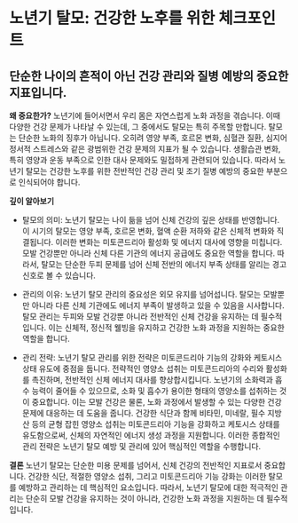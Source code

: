 ﻿

# 노년기 탈모: 건강한 노후를 위한 체크포인트

## 단순한 나이의 흔적이 아닌 건강 관리와 질병 예방의 중요한 지표입니다.

**왜 중요한가?** 
노년기에 들어서면서 우리 몸은 자연스럽게 노화 과정을 겪습니다. 이때 다양한 건강 문제가 나타날 수 있는데, 그 중에서도 탈모는 특히 주목할 만합니다. 탈모는 단순한 노화의 징후가 아닙니다. 오히려 영양 부족, 호르몬 변화, 심혈관 질환, 심지어 정서적 스트레스와 같은 광범위한 건강 문제의 지표가 될 수 있습니다. 생활습관 변화, 특히 영양과 운동 부족으로 인한 대사 문제와도 밀접하게 관련되어 있습니다. 따라서 노년기 탈모는 건강한 노후를 위한 전반적인 건강 관리 및 조기 질병 예방의 중요한 부분으로 인식되어야 합니다. 

**깊이 알아보기** 

- 탈모의 의미: 노년기 탈모는 나이 듦을 넘어 신체 건강의 깊은 상태를 반영합니다. 이 시기의 탈모는 영양 부족, 호르몬 변화, 혈액 순환 저하와 같은 신체적 변화와 직결됩니다. 이러한 변화는 미토콘드리아 활성화 및 에너지 대사에 영향을 미칩니다. 모발 건강뿐만 아니라 신체 다른 기관의 에너지 공급에도 중요한 역할을 합니다. 따라서, 탈모는 단순한 두피 문제를 넘어 신체 전반의 에너지 부족 상태를 알리는 경고 신호로 볼 수 있습니다. 

- 관리의 이유: 노년기 탈모 관리의 중요성은 외모 유지를 넘어섭니다. 탈모는 모발뿐만 아니라 다른 신체 기관에도 에너지 부족이 발생하고 있을 수 있음을 시사합니다. 탈모 관리는 두피와 모발 건강뿐 아니라 전반적인 신체 건강을 유지하는 데 필수적입니다. 이는 신체적, 정신적 웰빙을 유지하고 건강한 노화 과정을 지원하는 중요한 역할을 합니다. 

- 관리 전략: 노년기 탈모 관리를 위한 전략은 미토콘드리아 기능의 강화와 케토시스 상태 유도에 중점을 둡니다. 전략적인 영양소 섭취는 미토콘드리아의 수리와 활성화를 촉진하며, 전반적인 신체 에너지 대사를 향상합시킵니다. 노년기의 소화력과 흡수 능력이 줄어들 수 있으므로, 소화 및 흡수가 용이한 형태의 영양소를 섭취하는 것이 중요합니다. 
이는 모발 건강은 물론, 노화 과정에서 발생할 수 있는 다양한 건강 문제에 대응하는 데 도움을 줍니다. 건강한 식단과 함께 비타민, 미네랄, 필수 지방산 등의 균형 잡힌 영양소 섭취는 미토콘드리아 기능을 강화하고 케토시스 상태를 유도함으로써, 신체의 자연적인 에너지 생성 과정을 지원합니다. 이러한 종합적인 관리 전략은 노년기 탈모 예방 및 관리에 있어 핵심적인 역할을 수행합니다. 

**결론**
노년기 탈모는 단순한 미용 문제를 넘어서, 신체 건강의 전반적인 지표로서 중요합니다. 건강한 식단, 적절한 영양소 섭취, 그리고 미토콘드리아 기능 강화는 이러한 탈모를 예방하고 관리하는 데 핵심적인 요소입니다. 따라서, 노년기 탈모에 대한 적극적인 관리는 단순히 모발 건강을 유지하는 것이 아니라, 건강한 노화 과정을 지원하는 데 필수적입니다.
<!--stackedit_data:
eyJoaXN0b3J5IjpbMTE0NTg2MDcxOV19
-->